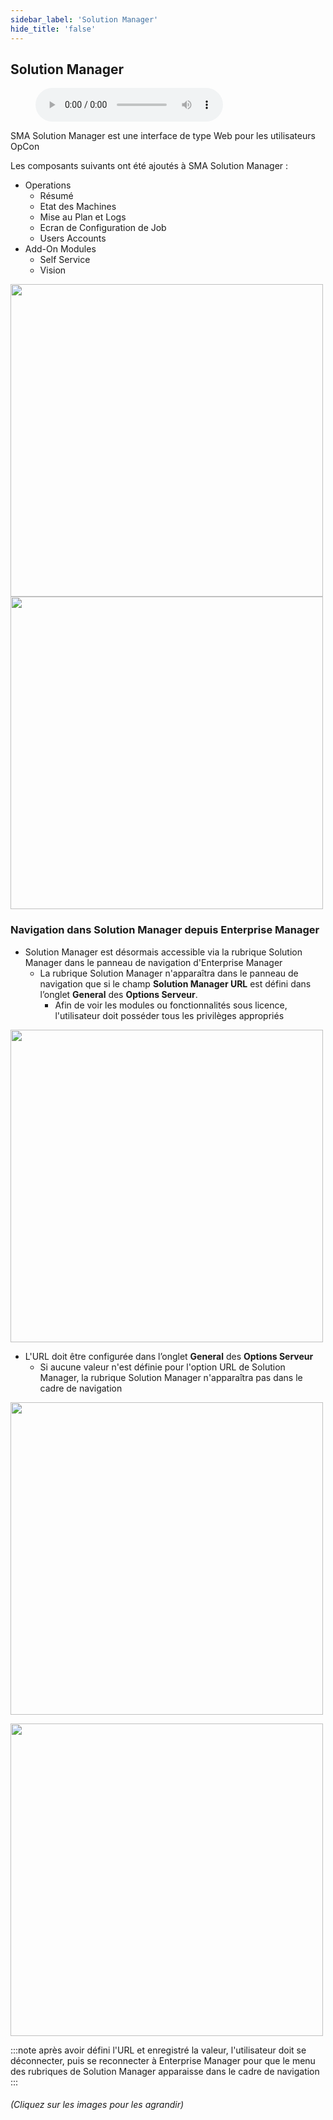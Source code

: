 ```yaml
---
sidebar_label: 'Solution Manager'
hide_title: 'false'
---
```


## Solution Manager

<figure>
    <audio
        controls
        src="audiobasic/SolutionManager.mp3">
            Your browser does not support the
            <code>audio</code> element.
    </audio>
</figure>

SMA Solution Manager est une interface de type Web pour les utilisateurs OpCon

Les composants suivants ont été ajoutés à SMA Solution Manager :

* Operations
    * Résumé
    * Etat des Machines 
    * Mise au Plan et Logs
    * Ecran de Configuration de Job
    * Users Accounts
* Add-On Modules
    * Self Service
    * Vision

<a href="imgbasic/Picture57.png" target="_blank"><img src="imgbasic/Picture57.png" width="500"></img></a>  
<a href="imgbasic/Picture58.png" target="_blank"><img src="imgbasic/Picture58.png" width="500"></img></a>  

### Navigation dans Solution Manager depuis Enterprise Manager

* Solution Manager est désormais accessible via la rubrique Solution Manager dans le panneau de navigation d'Enterprise Manager
  - La rubrique Solution Manager n'apparaîtra dans le panneau de navigation que si le champ **Solution Manager URL** est défini dans l’onglet **General** des **Options Serveur**.
    - Afin de voir les modules ou fonctionnalités sous licence, l'utilisateur doit posséder tous les privilèges appropriés

<a href="imgbasic/PictureSMMenuEM.png" target="_blank"><img src="imgbasic/PictureSMMenuEM.png" width="500"></img></a>

* L'URL doit être configurée dans l’onglet **General** des **Options Serveur**
  - Si aucune valeur n'est définie pour l'option URL de Solution Manager, la rubrique Solution Manager n'apparaîtra pas dans le cadre de navigation

<a href="imgbasic/PictureSMURLServerOptions.png" target="_blank"><img src="imgbasic/PictureSMURLServerOptions.png" width="500"></img></a>

<a href="imgbasic/PictureSMURLBar.png" target="_blank"><img src="imgbasic/PictureSMURLBar.png" width="500"></img></a>

:::note
après avoir défini l'URL et enregistré la valeur, l'utilisateur doit se déconnecter, puis se reconnecter à Enterprise Manager pour que le menu des rubriques de Solution Manager apparaisse dans le cadre de navigation
:::

###### (Cliquez sur les images pour les agrandir)
